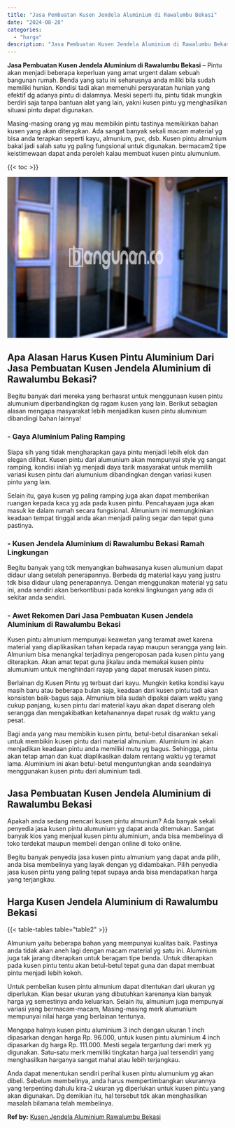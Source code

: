 ```yaml
---
title: "Jasa Pembuatan Kusen Jendela Aluminium di Rawalumbu Bekasi"
date: "2024-08-28"
categories: 
  - "harga"
description: "Jasa Pembuatan Kusen Jendela Aluminium di Rawalumbu Bekasi. Anda dapat menentukan sendiri perihal kusen pintu alumunium yg akan dibeli. Sebelum membelinya, a..."
---
```


**Jasa Pembuatan Kusen Jendela Aluminium di Rawalumbu Bekasi** – Pintu akan menjadi beberapa keperluan yang amat urgent dalam sebuah bangunan rumah. Benda yang satu ini seharusnya anda miliki bila sudah memiliki hunian. Kondisi tadi akan memenuhi persyaratan hunian yang efektif dg adanya pintu di dalamnya. Meski seperti itu, pintu tidak mungkin berdiri saja tanpa bantuan alat yang lain, yakni kusen pintu yg menghasilkan situasi pintu dapat digunakan.

Masing-masing orang yg mau membikin pintu tastinya memikirkan bahan kusen yang akan diterapkan. Ada sangat banyak sekali macam material yg bisa anda terapkan seperti kayu, almunium, pvc, dsb. Kusen pintu almunium bakal jadi salah satu yg paling fungsional untuk digunakan. bermacam2 tipe keistimewaan dapat anda peroleh kalau membuat kusen pintu alumunium.

{{< toc >}}

![Jasa Pembuatan Kusen Jendela Aluminium di Rawalumbu Bekasi](/images/harga-kusen-jendela-alumunium-14.png)

## Apa Alasan Harus Kusen Pintu Aluminium Dari Jasa Pembuatan Kusen Jendela Aluminium di Rawalumbu Bekasi?

Begitu banyak dari mereka yang berhasrat untuk menggunaan kusen pintu alumunium diperbandingkan dg ragam kusen yang lain. Berikut sebagian alasan mengapa masyarakat lebih menjadikan kusen pintu aluminium dibandingi bahan lainnya!

### \- Gaya Aluminium Paling Ramping

Siapa sih yang tidak mengharapkan gaya pintu menjadi lebih elok dan elegan dilihat. Kusen pintu dari alumunium akan mempunyai style yg sangat ramping, kondisi inilah yg menjadi daya tarik masyarakat untuk memilih variasi kusen pintu dari alumunium dibandingkan dengan variasi kusen pintu yang lain.

Selain itu, gaya kusen yg paling ramping juga akan dapat memberikan ruangan kepada kaca yg ada pada kusen pintu. Pencahayaan juga akan masuk ke dalam rumah secara fungsional. Almunium ini memungkinkan keadaan tempat tinggal anda akan menjadi paling segar dan tepat guna pastinya.

### \- Kusen Jendela Aluminium di Rawalumbu Bekasi Ramah Lingkungan

Begitu banyak yang tdk menyangkan bahwasanya kusen alumunium dapat didaur ulang setelah penerapannya. Berbeda dg material kayu yang justru tdk bisa didaur ulang penerapannya. Dengan menggunakan material yg satu ini, anda sendiri akan berkontibusi pada koreksi lingkungan yang ada di sekitar anda sendiri.

### \- Awet Rekomen Dari Jasa Pembuatan Kusen Jendela Aluminium di Rawalumbu Bekasi

Kusen pintu almunium mempunyai keawetan yang teramat awet karena material yang diaplikasikan tahan kepada rayap maupun serangga yang lain. Almunium bisa menangkal terjadinya pengeroposan pada kusen pintu yang diterapkan. Akan amat tepat guna jikalau anda memakai kusen pintu alumunium untuk menghindari rayap yang dapat merusak kusen pintu.

Berlainan dg Kusen Pintu yg terbuat dari kayu. Mungkin ketika kondisi kayu masih baru atau beberapa bulan saja, keadaan dari kusen pintu tadi akan konsisten baik-bagus saja. Almunium bila sudah dipakai dalam waktu yang cukup panjang, kusen pintu dari material kayu akan dapat diserang oleh serangga dan mengakibatkan ketahanannya dapat rusak dg waktu yang pesat.

Bagi anda yang mau membikin kusen pintu, betul-betul disarankan sekali untuk membikin kusen pintu dari material almunium. Aluminium ini akan menjadikan keadaan pintu anda memiliki mutu yg bagus. Sehingga, pintu akan tetap aman dan kuat diaplikasikan dalam rentang waktu yg teramat lama. Aluminium ini akan betul-betul menguntungkan anda seandainya menggunakan kusen pintu dari aluminium tadi.

## Jasa Pembuatan Kusen Jendela Aluminium di Rawalumbu Bekasi

Apakah anda sedang mencari kusen pintu almunium? Ada banyak sekali penyedia jasa kusen pintu alumunium yg dapat anda ditemukan. Sangat banyak kios yang menjual kusen pintu aluminium, anda bisa membelinya di toko terdekat maupun membeli dengan online di toko online.

Begitu banyak penyedia jasa kusen pintu almunium yang dapat anda pilih, anda bisa membelinya yang layak dengan yg didambakan. Pilih penyedia jasa kusen pintu yang paling tepat supaya anda bisa mendapatkan harga yang terjangkau.

## Harga Kusen Jendela Aluminium di Rawalumbu Bekasi

{{< table-tables table="table2" >}}

Almunium yaitu beberapa bahan yang mempunyai kualitas baik. Pastinya anda tidak akan aneh lagi dengan macam material yg satu ini. Aluminium juga tak jarang diterapkan untuk beragam tipe benda. Untuk diterapkan pada kusen pintu tentu akan betul-betul tepat guna dan dapat membuat pintu menjadi lebih kokoh.

Untuk pembelian kusen pintu almunium dapat ditentukan dari ukuran yg diperlukan. Kian besar ukuran yang dibutuhkan karenanya kian banyak harga yg semestinya anda keluarkan. Selain itu, almunium juga mempunyai variasi yang bermacam-macam, Masing-masing merk alumunium mempunyai nilai harga yang berlainan tentunya.

Mengapa halnya kusen pintu aluminium 3 inch dengan ukuran 1 inch dipasarkan dengan harga Rp. 96.000, untuk kusen pintu aluminium 4 inch dipasarkan dg harga Rp. 111.000. Mesti segala tergantung dari merk yg digunakan. Satu-satu merk memiliki tingkatan harga jual tersendiri yang menghasilkan harganya sangat mahal atau lebih terjangkau.

Anda dapat menentukan sendiri perihal kusen pintu alumunium yg akan dibeli. Sebelum membelinya, anda harus mempertimbangkan ukurannya yang terpenting dahulu kira-2 ukuran yg diperlukan untuk kusen pintu yang akan digunakan. Dg demikian itu, hal tersebut tdk akan menghasilkan masalah bilamana telah membelinya.

**Ref by:** [Kusen Jendela Aluminium Rawalumbu Bekasi](https://id.wikipedia.org/wiki/Kusen)
